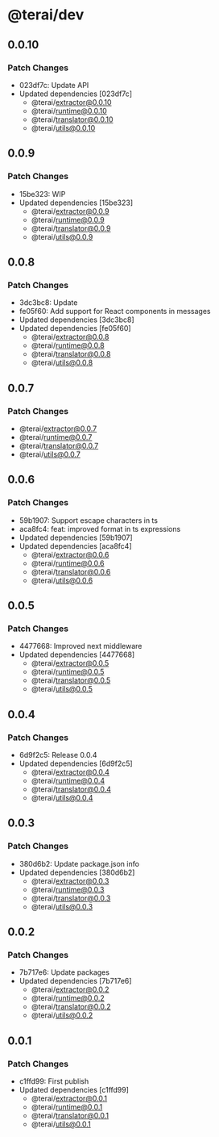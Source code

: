 # @terai/dev

## 0.0.10

### Patch Changes

- 023df7c: Update API
- Updated dependencies [023df7c]
  - @terai/extractor@0.0.10
  - @terai/runtime@0.0.10
  - @terai/translator@0.0.10
  - @terai/utils@0.0.10

## 0.0.9

### Patch Changes

- 15be323: WIP
- Updated dependencies [15be323]
  - @terai/extractor@0.0.9
  - @terai/runtime@0.0.9
  - @terai/translator@0.0.9
  - @terai/utils@0.0.9

## 0.0.8

### Patch Changes

- 3dc3bc8: Update
- fe05f60: Add support for React components in messages
- Updated dependencies [3dc3bc8]
- Updated dependencies [fe05f60]
  - @terai/extractor@0.0.8
  - @terai/runtime@0.0.8
  - @terai/translator@0.0.8
  - @terai/utils@0.0.8

## 0.0.7

### Patch Changes

- @terai/extractor@0.0.7
- @terai/runtime@0.0.7
- @terai/translator@0.0.7
- @terai/utils@0.0.7

## 0.0.6

### Patch Changes

- 59b1907: Support escape characters in ts
- aca8fc4: feat: improved format in ts expressions
- Updated dependencies [59b1907]
- Updated dependencies [aca8fc4]
  - @terai/extractor@0.0.6
  - @terai/runtime@0.0.6
  - @terai/translator@0.0.6
  - @terai/utils@0.0.6

## 0.0.5

### Patch Changes

- 4477668: Improved next middleware
- Updated dependencies [4477668]
  - @terai/extractor@0.0.5
  - @terai/runtime@0.0.5
  - @terai/translator@0.0.5
  - @terai/utils@0.0.5

## 0.0.4

### Patch Changes

- 6d9f2c5: Release 0.0.4
- Updated dependencies [6d9f2c5]
  - @terai/extractor@0.0.4
  - @terai/runtime@0.0.4
  - @terai/translator@0.0.4
  - @terai/utils@0.0.4

## 0.0.3

### Patch Changes

- 380d6b2: Update package.json info
- Updated dependencies [380d6b2]
  - @terai/extractor@0.0.3
  - @terai/runtime@0.0.3
  - @terai/translator@0.0.3
  - @terai/utils@0.0.3

## 0.0.2

### Patch Changes

- 7b717e6: Update packages
- Updated dependencies [7b717e6]
  - @terai/extractor@0.0.2
  - @terai/runtime@0.0.2
  - @terai/translator@0.0.2
  - @terai/utils@0.0.2

## 0.0.1

### Patch Changes

- c1ffd99: First publish
- Updated dependencies [c1ffd99]
  - @terai/extractor@0.0.1
  - @terai/runtime@0.0.1
  - @terai/translator@0.0.1
  - @terai/utils@0.0.1
